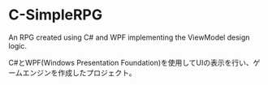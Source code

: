 # C-SimpleRPG
An RPG created using C# and WPF implementing the ViewModel design logic.

C#とWPF(Windows Presentation Foundation)を使用してUIの表示を行い、ゲームエンジンを作成したプロジェクト。

